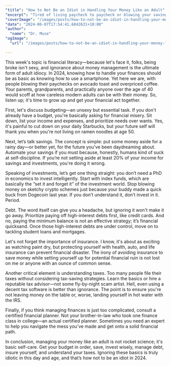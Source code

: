 ```yaml
---
"title": "How to Not Be an Idiot in Handling Your Money Like an Adult"
"excerpt": "Tired of living paycheck to paycheck or blowing your savings on impulse buys? It's time to get financially literate and finally act your age."
"coverImage": "/images/posts/how-to-not-be-an-idiot-in-handling-your-money-like-an-adult.png"
"date": "2024-06-07T17:54:41.6842631+10:00"
"author":
  "name": "Dr. Muse"
"ogImage":
  "url": "/images/posts/how-to-not-be-an-idiot-in-handling-your-money-like-an-adult.png"

---
```


This week's topic is financial literacy—because let's face it, folks, being broke isn't sexy, and ignorance about money management is the ultimate form of adult idiocy. In 2024, knowing how to handle your finances should be as basic as knowing how to use a smartphone. Yet here we are, with people blowing their paychecks on avocado toast and overpriced coffee. Your parents, grandparents, and practically anyone over the age of 40 would scoff at how careless modern adults can be with their money. So, listen up; it's time to grow up and get your financial act together.

First, let's discuss budgeting—an unsexy but essential task. If you don't already have a budget, you're basically asking for financial misery. Sit down, list your income and expenses, and prioritize needs over wants. Yes, it's painful to cut down on your daily Starbucks, but your future self will thank you when you're not living on ramen noodles at age 50.

Next, let’s talk savings. The concept is simple: put some money aside for a rainy day—or better yet, for the future you've been daydreaming about. Automate your savings if you must because, honestly, humans kind of suck at self-discipline. If you’re not setting aside at least 20% of your income for savings and investments, you're doing it wrong.

Speaking of investments, let’s get one thing straight: you don’t need a PhD in economics to invest intelligently. Start with index funds, which are basically the “set it and forget it” of the investment world. Stop blowing money on sketchy crypto schemes just because your buddy made a quick buck from Dogecoin last year. If you don’t understand it, don’t invest in it. Period.

Debt. The word itself can give you a headache, but ignoring it won't make it go away. Prioritize paying off high-interest debts first, like credit cards. And no, paying the minimum balance is not an effective strategy; it’s financial quicksand. Once those high-interest debts are under control, move on to tackling student loans and mortgages.

Let's not forget the importance of insurance. I know, it's about as exciting as watching paint dry, but protecting yourself with health, auto, and life insurance can prevent financial disaster. The irony of avoiding insurance to save money while setting yourself up for potential financial ruin is not lost on me or anyone with an ounce of common sense.

Another critical element is understanding taxes. Too many people file their taxes without considering tax-saving strategies. Learn the basics or hire a reputable tax advisor—not some fly-by-night scam artist. Hell, even using a decent tax software is better than ignorance. The point is to ensure you're not leaving money on the table or, worse, landing yourself in hot water with the IRS.

Finally, if you think managing finances is just too complicated, consult a certified financial planner. Not your brother-in-law who took one finance class in college—an actual certified planner. Sometimes you need an expert to help you navigate the mess you’ve made and get onto a solid financial path.

In conclusion, managing your money like an adult is not rocket science; it's basic self-care. Get your budget in order, save, invest wisely, manage debt, insure yourself, and understand your taxes. Ignoring these basics is truly idiotic in this day and age, and that’s how not to be an idiot in 2024.